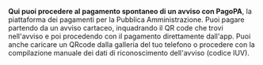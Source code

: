 **Qui puoi procedere al pagamento spontaneo di un avviso con PagoPA**, la piattaforma dei pagamenti per la Pubblica Amministrazione. Puoi pagare partendo da un avviso cartaceo, inquadrando il QR code che trovi nell'avviso e poi procedendo con il pagamento direttamente dall'app. Puoi anche caricare un QRcode dalla galleria del tuo telefono o procedere con la compilazione manuale dei dati di riconoscimento dell'avviso (codice IUV).